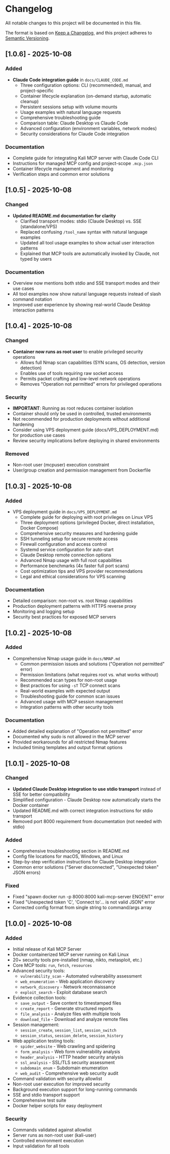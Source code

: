 # Changelog

All notable changes to this project will be documented in this file.

The format is based on [Keep a Changelog](https://keepachangelog.com/en/1.0.0/),
and this project adheres to [Semantic Versioning](https://semver.org/spec/v2.0.0.html).

## [1.0.6] - 2025-10-08

### Added
- **Claude Code integration guide** in `docs/CLAUDE_CODE.md`
  - Three configuration options: CLI (recommended), manual, and project-specific
  - Container lifecycle explanation (on-demand startup, automatic cleanup)
  - Persistent sessions setup with volume mounts
  - Usage examples with natural language requests
  - Comprehensive troubleshooting guide
  - Comparison table: Claude Desktop vs Claude Code
  - Advanced configuration (environment variables, network modes)
  - Security considerations for Claude Code integration

### Documentation
- Complete guide for integrating Kali MCP server with Claude Code CLI
- Instructions for managed MCP config and project-scope `.mcp.json`
- Container lifecycle management and monitoring
- Verification steps and common error solutions

## [1.0.5] - 2025-10-08

### Changed
- **Updated README.md documentation for clarity**
  - Clarified transport modes: stdio (Claude Desktop) vs. SSE (standalone/VPS)
  - Replaced confusing `/tool_name` syntax with natural language examples
  - Updated all tool usage examples to show actual user interaction patterns
  - Explained that MCP tools are automatically invoked by Claude, not typed by users

### Documentation
- Overview now mentions both stdio and SSE transport modes and their use cases
- All tool examples now show natural language requests instead of slash command notation
- Improved user experience by showing real-world Claude Desktop interaction patterns

## [1.0.4] - 2025-10-08

### Changed
- **Container now runs as root user** to enable privileged security operations
  - Allows full Nmap scan capabilities (SYN scans, OS detection, version detection)
  - Enables use of tools requiring raw socket access
  - Permits packet crafting and low-level network operations
  - Removes "Operation not permitted" errors for privileged operations

### Security
- **IMPORTANT**: Running as root reduces container isolation
- Container should only be used in controlled, trusted environments
- Not recommended for production deployments without additional hardening
- Consider using VPS deployment guide (docs/VPS_DEPLOYMENT.md) for production use cases
- Review security implications before deploying in shared environments

### Removed
- Non-root user (mcpuser) execution constraint
- User/group creation and permission management from Dockerfile

## [1.0.3] - 2025-10-08

### Added
- VPS deployment guide in `docs/VPS_DEPLOYMENT.md`
  - Complete guide for deploying with root privileges on Linux VPS
  - Three deployment options (privileged Docker, direct installation, Docker Compose)
  - Comprehensive security measures and hardening guide
  - SSH tunneling setup for secure remote access
  - Firewall configuration and access control
  - Systemd service configuration for auto-start
  - Claude Desktop remote connection options
  - Advanced Nmap usage with full root capabilities
  - Performance benchmarks (4x faster full port scans)
  - Cost optimization tips and VPS provider recommendations
  - Legal and ethical considerations for VPS scanning

### Documentation
- Detailed comparison: non-root vs. root Nmap capabilities
- Production deployment patterns with HTTPS reverse proxy
- Monitoring and logging setup
- Security best practices for exposed MCP servers

## [1.0.2] - 2025-10-08

### Added
- Comprehensive Nmap usage guide in `docs/NMAP.md`
  - Common permission issues and solutions ("Operation not permitted" error)
  - Permission limitations (what requires root vs. what works without)
  - Recommended scan types for non-root usage
  - Best practices for using `-sT` TCP connect scans
  - Real-world examples with expected output
  - Troubleshooting guide for common scan issues
  - Advanced usage with MCP session management
  - Integration patterns with other security tools

### Documentation
- Added detailed explanation of "Operation not permitted" error
- Documented why sudo is not allowed in the MCP server
- Provided workarounds for all restricted Nmap features
- Included timing templates and output format options

## [1.0.1] - 2025-10-08

### Changed
- **Updated Claude Desktop integration to use stdio transport** instead of SSE for better compatibility
- Simplified configuration - Claude Desktop now automatically starts the Docker container
- Updated README.md with correct integration instructions for stdio transport
- Removed port 8000 requirement from documentation (not needed with stdio)

### Added
- Comprehensive troubleshooting section in README.md
- Config file locations for macOS, Windows, and Linux
- Step-by-step verification instructions for Claude Desktop integration
- Common error solutions ("Server disconnected", "Unexpected token" JSON errors)

### Fixed
- Fixed "spawn docker run -p 8000:8000 kali-mcp-server ENOENT" error
- Fixed "Unexpected token 'C', 'Connect to'... is not valid JSON" error
- Corrected config format from single string to command/args array

## [1.0.0] - 2025-10-08

### Added
- Initial release of Kali MCP Server
- Docker containerized MCP server running on Kali Linux
- 20+ security tools pre-installed (nmap, nikto, metasploit, etc.)
- Core MCP tools: `run`, `fetch`, `resources`
- Advanced security tools:
  - `vulnerability_scan` - Automated vulnerability assessment
  - `web_enumeration` - Web application discovery
  - `network_discovery` - Network reconnaissance
  - `exploit_search` - Exploit database search
- Evidence collection tools:
  - `save_output` - Save content to timestamped files
  - `create_report` - Generate structured reports
  - `file_analysis` - Analyze files with multiple tools
  - `download_file` - Download and analyze remote files
- Session management:
  - `session_create`, `session_list`, `session_switch`
  - `session_status`, `session_delete`, `session_history`
- Web application testing tools:
  - `spider_website` - Web crawling and spidering
  - `form_analysis` - Web form vulnerability analysis
  - `header_analysis` - HTTP header security analysis
  - `ssl_analysis` - SSL/TLS security assessment
  - `subdomain_enum` - Subdomain enumeration
  - `web_audit` - Comprehensive web security audit
- Command validation with security allowlist
- Non-root user execution for improved security
- Background execution support for long-running commands
- SSE and stdio transport support
- Comprehensive test suite
- Docker helper scripts for easy deployment

### Security
- Commands validated against allowlist
- Server runs as non-root user (kali-user)
- Controlled environment execution
- Input validation for all tools
